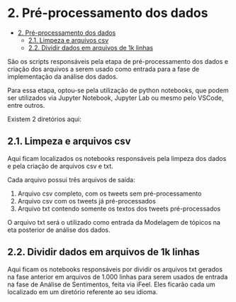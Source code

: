 # 2. Pré-processamento dos dados

- [2. Pré-processamento dos dados](#2-pré-processamento-dos-dados)
  - [2.1. Limpeza e arquivos csv](#21-limpeza-e-arquivos-csv)
  - [2.2. Dividir dados em arquivos de 1k linhas](#22-dividir-dados-em-arquivos-de-1k-linhas)

São os scripts responsáveis pela etapa de pré-processamento dos dados e criação dos arquivos a serem usado como entrada para a fase de implementação da análise dos dados.

Para essa etapa, optou-se pela utilização de python notebooks, que podem ser utilizados via Jupyter Notebook, Jupyter Lab ou mesmo pelo VSCode, entre outros.

Existem 2 diretórios aqui:

## 2.1. Limpeza e arquivos csv

Aqui ficam localizados os notebooks responsáveis pela limpeza dos dados e pela criação de arquivos csv e txt.

Cada arquivo possui três arquivos de saída:

1. Arquivo csv completo, com os tweets sem pré-processamento
2. Arquivo csv com os tweets já pré-processados
3. Arquivo txt contendo somente os textos dos tweets pré-processados

O arquivo txt será o utilizado como entrada da Modelagem de tópicos na eta posterior de análise dos dados.

## 2.2. Dividir dados em arquivos de 1k linhas

Aqui ficam os notebooks responsáveis por dividir os arquivos txt gerados na fase anterior em arquivos de 1.000 linhas para serem usados de entrada na fase de Análise de Sentimentos, feita via iFeel. Eles ficarão cada um localizado em um diretório referente ao seu idioma.
